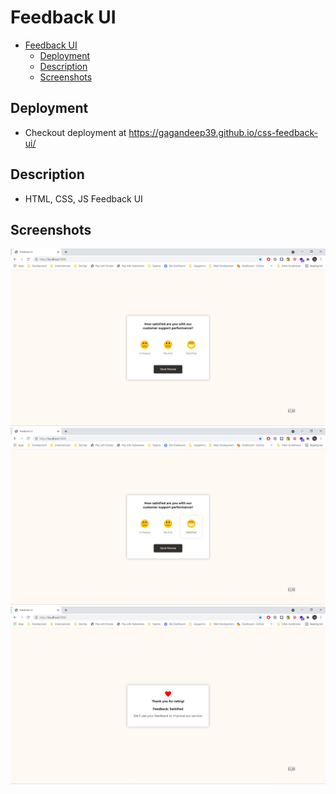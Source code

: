 # Feedback UI

- [Feedback UI](#feedback-ui)
  - [Deployment](#deployment)
  - [Description](#description)
  - [Screenshots](#screenshots)

## Deployment

- Checkout deployment at <https://gagandeep39.github.io/css-feedback-ui/>

## Description

- HTML, CSS, JS Feedback UI

## Screenshots

![Screenshot 1](./assets/screenshot_1.png)
![Screenshot 2](./assets/screenshot_2.png)
![Screenshot 3](./assets/screenshot_3.png)
